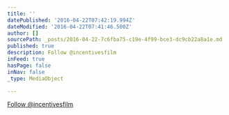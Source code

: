 ```yaml
---
title: ''
datePublished: '2016-04-22T07:42:19.994Z'
dateModified: '2016-04-22T07:41:46.500Z'
author: []
sourcePath: _posts/2016-04-22-7c6fba75-c19e-4f99-bce3-dc9cb22a8a1e.md
published: true
description: Follow @incentivesfilm
inFeed: true
hasPage: false
inNav: false
_type: MediaObject

---
```

[Follow @incentivesfilm][0]

[0]: %20class=